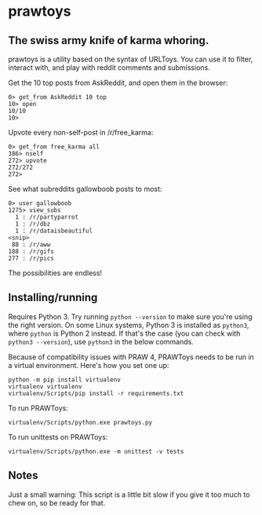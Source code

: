 # prawtoys

## The swiss army knife of karma whoring.

prawtoys is a utility based on the syntax of URLToys. You can use it to filter,
interact with, and play with reddit comments and submissions.

Get the 10 top posts from AskReddit, and open them in the browser:

    0> get_from AskReddit 10 top
    10> open
    10/10
    10>

Upvote every non-self-post in /r/free\_karma:

    0> get_from free_karma all
    386> nself
    272> upvote
    272/272
    272> 

See what subreddits gallowboob posts to most:

    0> user gallowboob
    1275> view_subs
      1 : /r/partyparrot
      1 : /r/dbz
      1 : /r/dataisbeautiful
    <snip>
     88 : /r/aww
    188 : /r/gifs
    277 : /r/pics

The possibilities are endless!

## Installing/running

Requires Python 3. Try running `python --version` to make sure you're using the right version. On some Linux systems, Python 3 is installed as `python3`, where `python` is Python 2 instead. If that's the case (you can check with `python3 --version`), use `python3` in the below commands.

Because of compatibility issues with PRAW 4, PRAWToys needs to be run in a virtual environment. Here's how you set one up:

    python -m pip install virtualenv
    virtualenv virtualenv
    virtualenv/Scripts/pip install -r requirements.txt

To run PRAWToys:

    virtualenv/Scripts/python.exe prawtoys.py

To run unittests on PRAWToys:

    virtualenv/Scripts/python.exe -m unittest -v tests

## Notes

Just a small warning: This script is a little bit slow if you give it too much
to chew on, so be ready for that.
